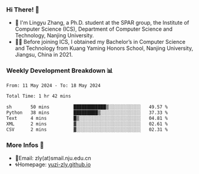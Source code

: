 ### Hi There! 👋 
- 🐳 I'm Lingyu Zhang, a Ph.D. student at the SPAR group, the Institute of Computer Science (ICS), Department of Computer Science and Technology, Nanjing University.
- 🧑‍🎓 Before joining ICS, I obtained my Bachelor’s in Computer Science and Technology from Kuang Yaming Honors School, Nanjing University, Jiangsu, China in 2021.

### Weekly Development Breakdown :bar_chart:

<!--START_SECTION:waka-->

```txt
From: 11 May 2024 - To: 18 May 2024

Total Time: 1 hr 42 mins

sh       50 mins         ████████████▒░░░░░░░░░░░░   49.57 %
Python   38 mins         █████████▒░░░░░░░░░░░░░░░   37.33 %
Text     4 mins          █▒░░░░░░░░░░░░░░░░░░░░░░░   04.81 %
XML      2 mins          ▓░░░░░░░░░░░░░░░░░░░░░░░░   02.61 %
CSV      2 mins          ▓░░░░░░░░░░░░░░░░░░░░░░░░   02.31 %
```

<!--END_SECTION:waka-->

<!--
### Github Contributions :octocat:

![](https://raw.githubusercontent.com/yuzi-zly/yuzi-zly/output/github-contribution-grid-snake.svg)              
-->

### More Infos 📖

- 📧Email: zly(at)smail.nju.edu.cn
- 🌀Homepage: [yuzi-zly.github.io](https://yuzi-zly.github.io/)
